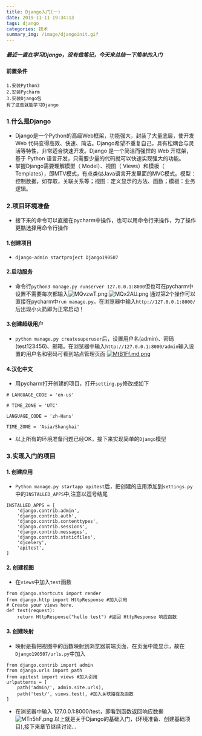 ```yaml
---
title: Django入门(一)
date: 2019-11-11 19:34:13
tags: django
categories: 技术
summary_img: /image/djangoinit.gif
---
```


##### 最近一直在学习Django，没有做笔记，今天来总结一下简单的入门

#### 前置条件

```
1.安装Python3
2.安装Pycharm
3.安装Django包
有了这些就能学习Django
```
### 1.什么是Django
* Django是一个Python的高级Web框架，功能强大，封装了大量底层，使开发 Web 代码变得高效、快速、简洁。Django希望不重复自己，具有松耦合与灵活等特性，非常适合快速开发。Django 是一个简洁而强悍的 Web 开框架，基于 Python 语言开发，只需要少量的代码就可以快速实现强大的功能。
* 掌握Django需要理解模型（ Model）、视图（ Views）和模板（ Templates），即MTV模式，有点类似Java语言开发里面的MVC模式。模型：控制数据，如存取，关联关系等；视图：定义显示的方法、函数；模板：业务逻辑。

### 2.项目环境准备
* 接下来的命令可以直接在pycharm中操作，也可以用命令行来操作，为了操作更酷选择用命令行操作
#### 1.创建项目
* `django-admin startproject Django190507`  
#### 2.启动服务 
* 命令行`python3 manage.py runserver 127.0.0.1:8000`但也可在pycharm中设置不需要每次都输入![MQvzwT.png](https://s2.ax1x.com/2019/11/11/MQvzwT.png)
![MQx2AU.png](https://s2.ax1x.com/2019/11/11/MQx2AU.png)
通过第2个操作可以直接在pycharm中`run manage.py`。在浏览器中输入`http://127.0.0.1:8000/`后出现小火箭即为正常启动！
#### 3.创建超级用户
* `python manage.py createsuperuser`后，设置用户名(admin)、密码(test123456)、邮箱。在浏览器中输入`http://127.0.0.1:8000/admin`输入设置的用户名和密码可看到站点管理页面
[![MtB1Ff.md.png](https://s2.ax1x.com/2019/11/14/MtB1Ff.md.png)](https://imgchr.com/i/MtB1Ff)
#### 4.汉化中文
* 用pycharm打开创建的项目，打开`setting.py`修改成如下
```
# LANGUAGE_CODE = 'en-us'

# TIME_ZONE = 'UTC'

LANGUAGE_CODE = 'zh-Hans'

TIME_ZONE = 'Asia/Shanghai'
```
* 以上所有的环境准备问题已经OK，接下来实现简单的`Django`模型

### 3.实现入门的项目
####    1. 创建应用
* `Python manage.py startapp apitest`后，把创建的应用添加到`settings.py`中的`INSTALLED_APPS`中,注意以逗号结尾
```
INSTALLED_APPS = [
    'django.contrib.admin',
    'django.contrib.auth',
    'django.contrib.contenttypes',
    'django.contrib.sessions',
    'django.contrib.messages',
    'django.contrib.staticfiles',
    'djcelery',
    'apitest',
]
```

#### 2.  创建视图
* 在`views`中加入`test`函数
```
from django.shortcuts import render
from django.http import HttpResponse #加入引用
# Create your views here.
def test(request):
    return HttpResponse("hello test") #返回 HttpResponse 响应函数
```
#### 3. 创建映射
* 映射是指把视图中的函数映射到浏览器前端页面，在页面中能显示，故在`Django190507/urls.py`中加入
```
from django.contrib import admin
from django.urls import path
from apitest import views #加入引用
urlpatterns = [
    path('admin/', admin.site.urls),
    path('test/', views.test), #加入关联路径及函数
]
```
* 在浏览器中输入 127.0.0.1:8000/test，即看到函数返回响应数据
![MTn5hF.png](https://s2.ax1x.com/2019/11/22/MTn5hF.png)
以上就是关于Django的基础入门，(环境准备、创建基础项目),接下来章节继续讨论...

